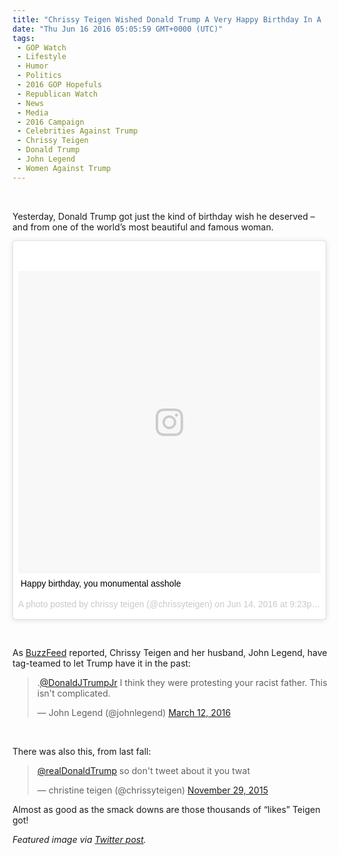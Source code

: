 ```yaml
---
title: "Chrissy Teigen Wished Donald Trump A Very Happy Birthday In A ‘Monumental’ Way"
date: "Thu Jun 16 2016 05:05:59 GMT+0000 (UTC)"
tags: 
 - GOP Watch
 - Lifestyle
 - Humor
 - Politics
 - 2016 GOP Hopefuls
 - Republican Watch
 - News
 - Media
 - 2016 Campaign
 - Celebrities Against Trump
 - Chrissy Teigen
 - Donald Trump
 - John Legend
 - Women Against Trump
---
```

<p><!--OffDef--><br>
<!--Ads1--></p><p>Yesterday, Donald Trump got just the kind of birthday wish he deserved &#x2013; and from one of the world&#x2019;s most beautiful and famous woman.</p><blockquote class="instagram-media" data-instgrm-captioned="" data-instgrm-version="7" style=" background:#FFF; border:0; border-radius:3px; box-shadow:0 0 1px 0 rgba(0,0,0,0.5),0 1px 10px 0 rgba(0,0,0,0.15); margin: 1px; max-width:500px; padding:0; width:99.375%; width:-webkit-calc(100% - 2px); width:calc(100% - 2px);"><div style="padding:8px;">
<div style=" background:#F8F8F8; line-height:0; margin-top:40px; padding:50.0% 0; text-align:center; width:100%;">
<div style=" background:url(data:image/png;base64,iVBORw0KGgoAAAANSUhEUgAAACwAAAAsCAMAAAApWqozAAAABGdBTUEAALGPC/xhBQAAAAFzUkdCAK7OHOkAAAAMUExURczMzPf399fX1+bm5mzY9AMAAADiSURBVDjLvZXbEsMgCES5/P8/t9FuRVCRmU73JWlzosgSIIZURCjo/ad+EQJJB4Hv8BFt+IDpQoCx1wjOSBFhh2XssxEIYn3ulI/6MNReE07UIWJEv8UEOWDS88LY97kqyTliJKKtuYBbruAyVh5wOHiXmpi5we58Ek028czwyuQdLKPG1Bkb4NnM+VeAnfHqn1k4+GPT6uGQcvu2h2OVuIf/gWUFyy8OWEpdyZSa3aVCqpVoVvzZZ2VTnn2wU8qzVjDDetO90GSy9mVLqtgYSy231MxrY6I2gGqjrTY0L8fxCxfCBbhWrsYYAAAAAElFTkSuQmCC); display:block; height:44px; margin:0 auto -44px; position:relative; top:-22px; width:44px;"></div>
</div>
<p style=" margin:8px 0 0 0; padding:0 4px;"> <a href="https://www.instagram.com/p/BGqV2VupjaG/" onclick="__gaTracker(&apos;send&apos;, &apos;event&apos;, &apos;outbound-article&apos;, &apos;https://www.instagram.com/p/BGqV2VupjaG/&apos;, &apos;Happy birthday, you monumental asshole&apos;);" style=" color:#000; font-family:Arial,sans-serif; font-size:14px; font-style:normal; font-weight:normal; line-height:17px; text-decoration:none; word-wrap:break-word;" target="_blank">Happy birthday, you monumental asshole</a></p>
<p style=" color:#c9c8cd; font-family:Arial,sans-serif; font-size:14px; line-height:17px; margin-bottom:0; margin-top:8px; overflow:hidden; padding:8px 0 7px; text-align:center; text-overflow:ellipsis; white-space:nowrap;">A photo posted by chrissy teigen (@chrissyteigen) on <time style=" font-family:Arial,sans-serif; font-size:14px; line-height:17px;" datetime="2016-06-15T04:23:38+00:00">Jun 14, 2016 at 9:23pm PDT</time></p>
</div>
</blockquote><p>&#xA0;</p><p>As <a href="https://www.buzzfeed.com/krystieyandoli/chrissy-teigen-really-wants-donald-trump-to-have-a-happy-bir?utm_term=.htWNKYwjw#.qlL07m6B6" onclick="__gaTracker(&apos;send&apos;, &apos;event&apos;, &apos;outbound-article&apos;, &apos;https://www.buzzfeed.com/krystieyandoli/chrissy-teigen-really-wants-donald-trump-to-have-a-happy-bir?utm_term=.htWNKYwjw#.qlL07m6B6&apos;, &apos;BuzzFeed&apos;);" target="_blank">BuzzFeed</a> reported, Chrissy&#xA0;Teigen and her husband, John Legend, have tag-teamed to let Trump have it in the past:</p><blockquote class="twitter-tweet" data-width="500"><p lang="en" dir="ltr">.<a href="https://twitter.com/DonaldJTrumpJr" onclick="__gaTracker(&apos;send&apos;, &apos;event&apos;, &apos;outbound-article&apos;, &apos;https://twitter.com/DonaldJTrumpJr&apos;, &apos;@DonaldJTrumpJr&apos;);">@DonaldJTrumpJr</a> I think they were protesting your racist father. This isn&apos;t complicated.</p>
<p>&#x2014; John Legend (@johnlegend) <a href="https://twitter.com/johnlegend/status/708482619093028864" onclick="__gaTracker(&apos;send&apos;, &apos;event&apos;, &apos;outbound-article&apos;, &apos;https://twitter.com/johnlegend/status/708482619093028864&apos;, &apos;March 12, 2016&apos;);">March 12, 2016</a></p></blockquote><p><script async src="//platform.twitter.com/widgets.js" charset="utf-8"></script></p><p>&#xA0;</p><p><script async src="//platform.twitter.com/widgets.js" charset="utf-8"></script></p><p>There was also this, from last fall:</p><blockquote class="twitter-tweet" data-width="500"><p lang="en" dir="ltr"><a href="https://twitter.com/realDonaldTrump" onclick="__gaTracker(&apos;send&apos;, &apos;event&apos;, &apos;outbound-article&apos;, &apos;https://twitter.com/realDonaldTrump&apos;, &apos;@realDonaldTrump&apos;);">@realDonaldTrump</a> so don&apos;t tweet about it you twat</p>
<p>&#x2014; christine teigen (@chrissyteigen) <a href="https://twitter.com/chrissyteigen/status/671083274333220864" onclick="__gaTracker(&apos;send&apos;, &apos;event&apos;, &apos;outbound-article&apos;, &apos;https://twitter.com/chrissyteigen/status/671083274333220864&apos;, &apos;November 29, 2015&apos;);">November 29, 2015</a></p></blockquote><p><script async src="//platform.twitter.com/widgets.js" charset="utf-8"></script></p><p>Almost as good as the smack downs are those thousands of &#x201C;likes&#x201D; Teigen got!</p><p><em>Featured image via <a href="https://twitter.com/chrissyteigen/status/671083274333220864?ref_src=twsrc%5Etfw" onclick="__gaTracker(&apos;send&apos;, &apos;event&apos;, &apos;outbound-article&apos;, &apos;https://twitter.com/chrissyteigen/status/671083274333220864?ref_src=twsrc%5Etfw&apos;, &apos;Twitter post&apos;);">Twitter post</a>.&#xA0;</em></p>
